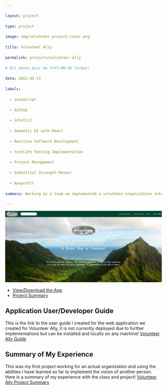 ```yaml
---

layout: project

type: project

image: img/volunteer-project-cover.png

title: Volunteer Ally

permalink: projects/volunteer-ally

# All dates must be YYYY-MM-DD format!

date: 2022-05-11

labels:

  - javaScript

  - Github

  - intelliJ

  - Semantic UI with React

  - Reactive Software Development

  - testCafe Testing Implementation

  - Project Management

  - Industrial Strength Meteor

  - Nonprofit

summary: Working as a team we implemented a volunteer-organization interface with the overall purpose of increasing volunteer hours in Hawaii.

---
```


<div class="ui large rounded images">

  <img class="ui image" src="../img/volunteerAllyLanding.png">

</div>

  - [View/Download the App](#application-userdeveloper-guide)
  - [Project Summary](#summary-of-my-experience)


## Application User/Developer Guide

This is the link to the user guide I created for the web application we created for Volunteer Ally, it is not currently deployed due to further implementations but can be installed and locally on any machine! [Volunteer Ally Guide](https://uh-manoa-meteorites.github.io/)

## Summary of My Experience

This was my first project working for an actual organization and using the abilities I have learned so far to implement the vision of another person. Here is a summary of my experience with the class and project! [Volunteer Ally Project Summary](https://nicholasbcarr.github.io/essays/nonprofit-software-engineer.html)



